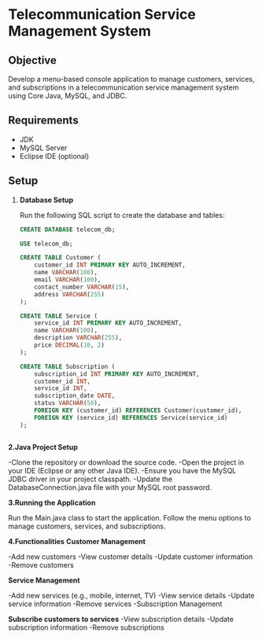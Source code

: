 
# Telecommunication Service Management System

## Objective
Develop a menu-based console application to manage customers, services, and subscriptions in a telecommunication service management system using Core Java, MySQL, and JDBC.

## Requirements
- JDK
- MySQL Server
- Eclipse IDE (optional)

## Setup

1. **Database Setup**

   Run the following SQL script to create the database and tables:

   ```sql
   CREATE DATABASE telecom_db;

   USE telecom_db;

   CREATE TABLE Customer (
       customer_id INT PRIMARY KEY AUTO_INCREMENT,
       name VARCHAR(100),
       email VARCHAR(100),
       contact_number VARCHAR(15),
       address VARCHAR(255)
   );

   CREATE TABLE Service (
       service_id INT PRIMARY KEY AUTO_INCREMENT,
       name VARCHAR(100),
       description VARCHAR(255),
       price DECIMAL(10, 2)
   );

   CREATE TABLE Subscription (
       subscription_id INT PRIMARY KEY AUTO_INCREMENT,
       customer_id INT,
       service_id INT,
       subscription_date DATE,
       status VARCHAR(50),
       FOREIGN KEY (customer_id) REFERENCES Customer(customer_id),
       FOREIGN KEY (service_id) REFERENCES Service(service_id)
   );



**2.Java Project Setup**

-Clone the repository or download the source code.
-Open the project in your IDE (Eclipse or any other Java IDE).
-Ensure you have the MySQL JDBC driver in your project classpath.
-Update the DatabaseConnection.java file with your MySQL root password.



**3.Running the Application**

Run the Main.java class to start the application.
Follow the menu options to manage customers, services, and subscriptions.


**4.Functionalities**
  **Customer Management**

-Add new customers
-View customer details
-Update customer information
-Remove customers

**Service Management**

-Add new services (e.g., mobile, internet, TV)
-View service details
-Update service information
-Remove services
-Subscription Management

**Subscribe customers to services**
-View subscription details
-Update subscription information
-Remove subscriptions
